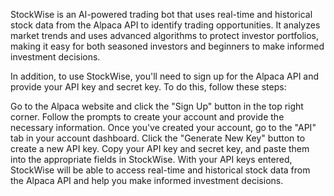 StockWise is an AI-powered trading bot that uses real-time and historical stock data from the Alpaca API to identify trading opportunities. It analyzes market trends and uses advanced algorithms to protect investor portfolios, making it easy for both seasoned investors and beginners to make informed investment decisions.


In addition, to use StockWise, you'll need to sign up for the Alpaca API and provide your API key and secret key. To do this, follow these steps:

Go to the Alpaca website and click the "Sign Up" button in the top right corner.
Follow the prompts to create your account and provide the necessary information.
Once you've created your account, go to the "API" tab in your account dashboard.
Click the "Generate New Key" button to create a new API key.
Copy your API key and secret key, and paste them into the appropriate fields in StockWise.
With your API keys entered, StockWise will be able to access real-time and historical stock data from the Alpaca API and help you make informed investment decisions.
